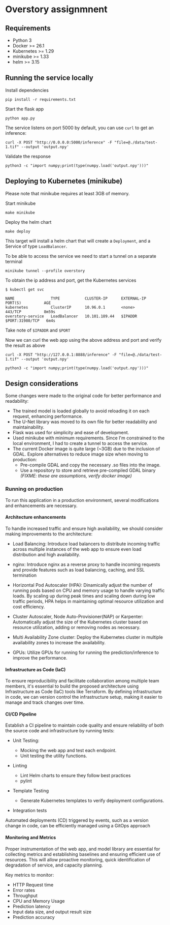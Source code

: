 # Overstory assignmnent

## Requirements

* Python 3
* Docker >= 26.1
* Kubernetes >= 1.29
* minikube >= 1.33
* helm >= 3.15

## Running the service locally

Install dependencies

```shell
pip install -r requirements.txt
```

Start the flask app

```shell
python app.py
```

The service listens on port 5000 by default, you can use `curl` to get an inference:

```shell
curl -X POST "http://0.0.0.0:5000/inference" -F "file=@./data/test-1.tif" --output 'output.npy'
```

Validate the response

```shell
python3 -c "import numpy;print(type(numpy.load('output.npy')))"
```

## Deploying to Kubernetes (minikube)

Please note that minikube requires at least 3GB of memory.

Start minikube

```shell
make minikube
```

Deploy the helm chart

```shell
make deploy
```
This target will install a helm chart that will create a `Deployment`, and a Service of type `LoadBalancer`.

To be able to access the service we need to start a tunnel on a separate terminal

```shell
minikube tunnel --profile overstory
```

To obtain the ip address and port, get the Kubernetes services

```shell
$ kubectl get svc

NAME                TYPE           CLUSTER-IP      EXTERNAL-IP   PORT(S)          AGE
kubernetes          ClusterIP      10.96.0.1       <none>        443/TCP          8m59s
overstory-service   LoadBalancer   10.101.189.44   $IPADDR       $PORT:31980/TCP   6m4s
```

Take note of `$IPADDR` and `$PORT`

Now we can curl the web app using the above address and port and verify the result as above

```shell
curl -X POST "http://127.0.0.1:8888/inference" -F "file=@./data/test-1.tif" --output 'output.npy'

python3 -c "import numpy;print(type(numpy.load('output.npy')))"
```

## Design considerations

Some changes were made to the original code for better performance and readability:

* The trained model is loaded globally to avoid reloading it on each request, enhancing performance.
* The U-Net library was moved to its own file for better readability and maintainability.
* Flask was used for simplicity and ease of development.
* Used minikube with minimum requirements. Since I'm constrained to the local environment, I had to create a tunnel to access the service.
* The current Docker image is quite large (~3GB) due to the inclusion of GDAL. Explore alternatives to reduce image size when moving to production:
    * Pre-compile GDAL and copy the necessary .so files into the image.
    * Use a repository to store and retrieve pre-compiled GDAL binary
_(FIXME: these are assumptions, verify docker image)_

### Running on production

To run this application in a production environment, several modifications and enhancements are necessary.

#### Architecture enhancements

To handle increased traffic and ensure high availability, we should consider making improvements to the architecture:

* Load Balancing: Introduce load balancers to distribute incoming traffic across multiple instances of the web app to ensure even load distribution and high availability.

* nginx: Introduce nginx as a reverse proxy to handle incoming requests and provide features such as load balancing, caching, and SSL termination

* Horizontal Pod Autoscaler (HPA): Dinamically adjust the number of running pods based on CPU and memory usage to handle varying traffic loads.  By scaling up during peak times and scaling down during low traffic periods, HPA helps in maintaining optimal resource utilization and cost efficiency.

* Cluster Autoscaler, Node Auto-Provisioner(NAP) or Karpenter: Automatically adjust the size of the Kubernetes cluster based on resource utilization, adding or removing nodes as necessary.

* Multi Availability Zone cluster: Deploy the Kubernetes cluster in multiple availability zones to increase the availability.

* GPUs: Utilize GPUs for running for running the prediction/inference to improve the performance.

#### Infrastructure as Code (IaC)

To ensure reproducibility and facilitate collaboration among multiple team members, it's essential to build the proposed architecture using Infrastructure as Code (IaC) tools like Terraform. By defining infrastructure in code, we can version control the infrastructure setup, making it easier to manage and track changes over time.

#### CI/CD Pipeline

Establish a CI pipeline to maintain code quality and ensure reliability of both the source code and infrastructure by running tests:

* Unit Testing:
    * Mocking the web app and test each endpoint.
    * Unit testing the utility functions.

* Linting
    * Lint Helm charts to ensure they follow best practices
    * pylint

* Template Testing
    * Generate Kubernetes templates to verify deployment configurations.

* Integration tests

Automated deployments (CD) triggered by events, such as a version change in code, can be efficiently managed using a GitOps approach

#### Monitoring and Metrics

Proper instrumentation of the web app, and model library are essential for collecting metrics and establishing baselines and ensuring efficient use of resources. This will allow proactive monitoring, quick identification of degradation of service, and capacity planning.

Key metrics to monitor:

* HTTP Request time
* Error rates
* Throughput
* CPU and Memory Usage
* Prediction latency
* Input data size, and output result size
* Prediction accuracy
